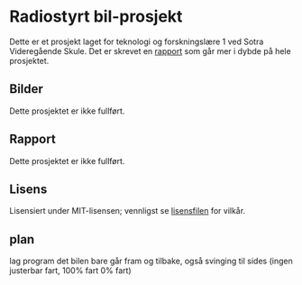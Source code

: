 # Radiostyrt bil-prosjekt
Dette er et prosjekt laget for teknologi og forskningslære 1 ved Sotra Videregående Skule. Det er skrevet en [rapport](#rapport) som går mer i dybde på hele prosjektet.

## Bilder
Dette prosjektet er ikke fullført.

## Rapport
Dette prosjektet er ikke fullført.

## Lisens
Lisensiert under MIT-lisensen; vennligst se [lisensfilen](./LICENSE.md) for vilkår.


## plan
lag program det bilen bare går fram og tilbake, også svinging til sides (ingen justerbar fart, 100% fart 0% fart)
